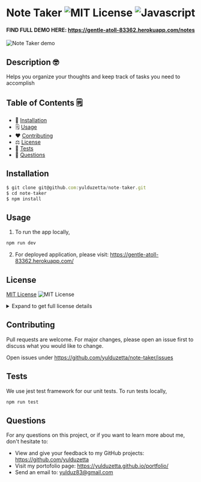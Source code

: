
# Note Taker ![MIT License](https://img.shields.io/badge/mit-brightgreen) ![Javascript](https://img.shields.io/github/languages/top/nielsenjared/badmath)

#### FIND FULL DEMO HERE: https://gentle-atoll-83362.herokuapp.com/notes

![Note Taker demo](https://user-images.githubusercontent.com/13324397/108617403-b06e9000-73db-11eb-81fb-64df4a51dff8.gif)


## Description 🤓
Helps you organize your  thoughts and keep track of tasks you  need to accomplish
  
## Table of Contents 🗒️
* 🔧 [Installation](#installation)
* 🗒️ [Usage](#usage)
* ❤️  [Contributing](#contributing)
* ⚖️  [License](#license)
* 🧐 [Tests](#tests)
* 📩 [Questions](#questions)

## Installation
```typescript
$ git clone git@github.com:yulduzetta/note-taker.git
$ cd note-taker
$ npm install
```
  
## Usage 
1. To run the app locally, 
```typescript
npm run dev
```
2. For deployed application, please visit: https://gentle-atoll-83362.herokuapp.com/
  
##  License

  <a href="http://choosealicense.com/licenses/mit/" target="_blank">MIT License</a> ![MIT License](https://img.shields.io/badge/mit-brightgreen) 
  <details close>
  <summary>Expand to get full license details</summary>
  <p>MIT License

Copyright (c) [2021] [Next Generation Solutions, Inc.]

Permission is hereby granted, free of charge, to any person obtaining a copy
of this software and associated documentation files (the "Software"), to deal
in the Software without restriction, including without limitation the rights
to use, copy, modify, merge, publish, distribute, sublicense, and/or sell
copies of the Software, and to permit persons to whom the Software is
furnished to do so, subject to the following conditions:

The above copyright notice and this permission notice shall be included in all
copies or substantial portions of the Software.

THE SOFTWARE IS PROVIDED "AS IS", WITHOUT WARRANTY OF ANY KIND, EXPRESS OR
IMPLIED, INCLUDING BUT NOT LIMITED TO THE WARRANTIES OF MERCHANTABILITY,
FITNESS FOR A PARTICULAR PURPOSE AND NONINFRINGEMENT. IN NO EVENT SHALL THE
AUTHORS OR COPYRIGHT HOLDERS BE LIABLE FOR ANY CLAIM, DAMAGES OR OTHER
LIABILITY, WHETHER IN AN ACTION OF CONTRACT, TORT OR OTHERWISE, ARISING FROM,
OUT OF OR IN CONNECTION WITH THE SOFTWARE OR THE USE OR OTHER DEALINGS IN THE
SOFTWARE.
</p>
  </details> 
    
  
## Contributing
Pull requests are welcome. For major changes, please open an issue first to discuss what you would like to change.

Open issues under https://github.com/yulduzetta/note-taker/issues
  
## Tests
We use jest test framework for our unit tests. To run tests locally,
```typescript
npm run test
```

## Questions
For any questions on this project, or if you want to learn more about me, don't hesitate to:
- View and give your feedback to my GitHub projects:  https://github.com/yulduzetta
- Visit my portofolio page: https://yulduzetta.github.io/portfolio/
- Send an email to: yulduz83@gmail.com
